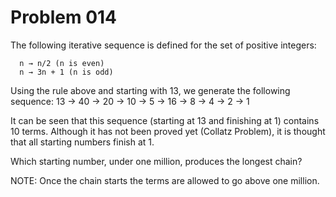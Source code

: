 # Problem 014

The following iterative sequence is defined for the set of positive integers:

      n → n/2 (n is even)
      n → 3n + 1 (n is odd)

Using the rule above and starting with 13, we generate the following sequence:
      13 → 40 → 20 → 10 → 5 → 16 → 8 → 4 → 2 → 1

It can be seen that this sequence (starting at 13 and finishing at 1) contains 10 terms. Although it has not been proved yet (Collatz Problem), it is thought that all starting numbers finish at 1.

Which starting number, under one million, produces the longest chain?

NOTE: Once the chain starts the terms are allowed to go above one million.

